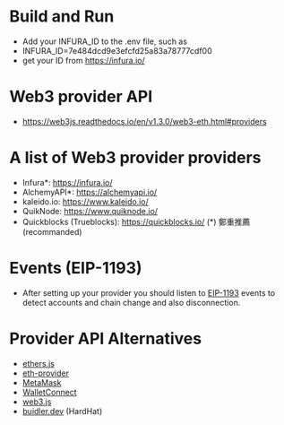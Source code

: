 # Build and Run
* Add your INFURA_ID to the .env file, such as
* INFURA_ID=7e484dcd9e3efcfd25a83a78777cdf00
* get your ID from https://infura.io/

# Web3 provider API
* https://web3js.readthedocs.io/en/v1.3.0/web3-eth.html#providers

# A list of Web3 provider providers
* Infura*: https://infura.io/
* AlchemyAPI*: https://alchemyapi.io/
* kaleido.io: https://www.kaleido.io/
* QuikNode: https://www.quiknode.io/
* Quickblocks (Trueblocks): https://quickblocks.io/
 (*) 鄭重推薦 (recommanded)

# Events (EIP-1193)
* After setting up your provider you should listen to [EIP-1193](https://eips.ethereum.org/EIPS/eip-1193) events to detect accounts and chain change and also disconnection.

# Provider API Alternatives
* [ethers.js](https://docs.ethers.io/ethers.js/v3.0/html/api-providers.html)
* [eth-provider](https://github.com/floating/eth-provider#readme)
* [MetaMask](https://docs.metamask.io/guide/ethereum-provider.html#table-of-contents)
* [WalletConnect](https://docs.walletconnect.org/quick-start/dapps/web3-provider)
* [web3.js](https://web3js.readthedocs.io/en/v1.3.0/web3-eth.html#providers
)
* [buidler.dev](https://hardhat.org/hardhat-network/) (HardHat)